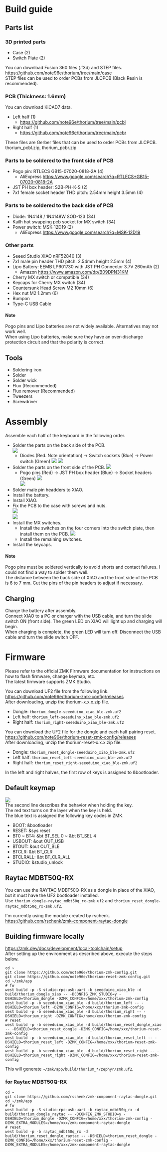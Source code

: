 # Build guide

## Parts list

### 3D printed parts
- Case (2)
- Switch Plate (2)

You can download Fusion 360 files (.f3d) and STEP files.  
https://github.com/note96e/thorium/tree/main/case  
STEP files can be used to order PCBs from JLCPCB (Black Resin is recommended).

### PCB (Thickness: 1.6mm)
You can download KiCAD7 data.  
- Left half (1)
    - https://github.com/note96e/thorium/tree/main/pcbl
- Right half (1)
    - https://github.com/note96e/thorium/tree/main/pcbr

These files are Gerber files that can be used to order PCBs from JLCPCB.
thorium_pcbl.zip, thorium_pcbr.zip

### Parts to be soldered to the front side of PCB
- Pogo pin: RTLECS GB15-07020-0818-2A (4)
    - AliExpress https://www.google.com/search?q=RTLECS+GB15-07020-0818-2A
- JST PH box header: S2B-PH-K-S (2)
- 7x1 female socket header THD pitch: 2.54mm height 3.5mm (4)

### Parts to be soldered to the back side of PCB
- Diode: 1N4148 / 1N4148W SOD-123 (34)
- Kailh hot swapping pcb socket for MX switch (34)
- Power switch: MSK-12D19 (2)
    - AliExpress https://www.google.com/search?q=MSK-12D19

### Other parts
- Seeed Studio XIAO nRF52840 (3)
- 7x1 male pin header THD pitch: 2.54mm height 2.5mm (4)
- Lipo Battery: EEMB LP601730 with JST PH Connector 3.7V 260mAh (2)
    - Amazon  https://www.amazon.com/dp/B09DPN31KM
- Cherry MX switch or compatible (34)
- Keycaps for Cherry MX switch (34)
- Countersunk Head Screw M2 10mm (6)
- Hex nut M2 1.2mm (6)
- Bumpon
- Type-C USB Cable

#### Note
Pogo pins and Lipo batteries are not widely available. Alternatives may not work well.  
When using Lipo batteries, make sure they have an over-discharge protection circuit and that the polarity is correct.

## Tools
- Soldering iron
- Solder
- Solder wick
- Flux (Recommended)
- Flux remover (Recommended)
- Tweezers
- Screwdriver

# Assembly
Assemble each half of the keyboard in the following order.
- Solder the parts on the back side of the PCB.  
![](../img/pcbl_back1.jpg)
    - Diodes (Red. Note orientation) -> Switch sockets (Blue) -> Power switch (Green)
![](../img/pcbl_back2.jpg)
![](../img/diode.jpg)
- Solder the parts on the front side of the PCB.
![](../img/pcbl_front1.jpg)  
    - Pogo pins (Red) -> JST PH box header (Blue) -> Socket headers (Green)
![](../img/pcbl_front2.jpg)  
![](../img/pcbl_front3.jpg)  
- Solder male pin headders to XIAO.
- Install the battery.
- Install XIAO.
- Fix the PCB to the case with screws and nuts.  
![](../img/case_front.jpg)  
![](../img/case_back.jpg) 
- Install the MX switches.
    - Install the switches on the four corners into the switch plate, then install them on the PCB.
![](../img/plate.jpg) 
    - Install the remaining switches.
- Install the keycaps.

#### Note
Pogo pins must be soldered vertically to avoid shorts and contact failures. I could not find a way to solder them well.  
The distance between the back side of XIAO and the front side of the PCB is 6 to 7 mm. Cut the pins of the pin headers to adjust if necessary.

## Charging
Charge the battery after assembly.  
Connect XIAO to a PC or charger with the USB cable, and turn the slide switch ON (front side). The green LED on XIAO will light up and charging will begin.  
When charging is complete, the green LED will turn off. Disconnect the USB cable and turn the slide switch OFF.

# Firmware

Please refer to the official ZMK Firmware documentation for instructions on how to flash firmware, change keymap, etc.   
The latest firmware supports ZMK Studio.

You can download UF2 file from the following link.  
https://github.com/note96e/thorium-zmk-config/releases  
After downloading, unzip the thorium-x.x.x.zip file.
- Dongle: `thorium_dongle-seeeduino_xiao_ble-zmk.uf2`  
- Left half: `thorium_left-seeeduino_xiao_ble-zmk.uf2`  
- Right half: `thorium_right-seeeduino_xiao_ble-zmk.uf2`  

You can download the UF2 file for the dongle and each half pairing reset.   
https://github.com/note96e/thorium-reset-zmk-config/releases  
After downloading, unzip the thorium-reset-x.x.x.zip file. 
- Dongle: `thorium_reset_dongle-seeeduino_xiao_ble-zmk.uf2`  
- Left half: `thorium_reset_left-seeeduino_xiao_ble-zmk.uf2`  
- Right half: `thorium_reset_right-seeeduino_xiao_ble-zmk.uf2`  

In the left and right halves, the first row of keys is assigned to &bootloader.

## Default keymap
![](../img/keymap.png)  
The second line describes the behavior when holding the key.  
The red text turns on the layer when the key is held.  
The blue text is assigned the following key codes in ZMK.  
- BOOT: &bootloader
- RESET: &sys reset
- BT0 ~ BT4: &bt BT_SEL 0 ~ &bt BT_SEL 4
- USBOUT: &out OUT_USB
- BTOUT: &out OUT_BLE
- BTCLR: &bt BT_CLR
- BTCLRALL: &bt BT_CLR_ALL
- STUDIO: &studio_unlock

## Raytac MDBT50Q-RX
You can use the RAYTAC MDBT50Q-RX as a dongle in place of the XIAO, but it must have the UF2 bootloader installed.  
Use `thorium_dongle-raytac_mdbt50q_rx-zmk.uf2` and `thorium_reset_dongle-raytac_mdbt50q_rx-zmk.uf2`.

I'm currently using the module created by rschenk.
https://github.com/rschenk/zmk-component-raytac-dongle

## Building firmware locally
https://zmk.dev/docs/development/local-toolchain/setup  
After setting up the environment as described above, execute the steps below.
```
cd ~
git clone https://github.com/note96e/thorium-zmk-config.git
git clone https://github.com/note96e/thorium-reset-zmk-config.git
cd ~/zmk/app
# fw
west build -p -S studio-rpc-usb-uart -b seeeduino_xiao_ble -d build/thorium_dongle_xiao -- -DCONFIG_ZMK_STUDIO=y -DSHIELD=thorium_dongle -DZMK_CONFIG=/home/xxx/thorium-zmk-config
west build -p -b seeeduino_xiao_ble -d build/thorium_left -- -DSHIELD=thorium_left -DZMK_CONFIG=/home/xxx/thorium-zmk-config
west build -p -b seeeduino_xiao_ble -d build/thorium_right -- -DSHIELD=thorium_right -DZMK_CONFIG=/home/xxx/thorium-zmk-config
# reset
west build -p -b seeeduino_xiao_ble -d build/thorium_reset_dongle_xiao -- -DSHIELD=thorium_reset_dongle -DZMK_CONFIG=/home/xxx/thorium-reset-zmk-config
west build -p -b seeeduino_xiao_ble -d build/thorium_reset_left -- -DSHIELD=thorium_reset_left -DZMK_CONFIG=/home/xxx/thorium-reset-zmk-config
west build -p -b seeeduino_xiao_ble -d build/thorium_reset_right -- -DSHIELD=thorium_reset_right -DZMK_CONFIG=/home/xxx/thorium-reset-zmk-config
```
This will generate `~/zmk/app/build/thorium_*/zephyr/zmk.uf2`.  
### for Raytac MDBT50Q-RX
```
cd ~
git clone https://github.com/rschenk/zmk-component-raytac-dongle.git
cd ~/zmk/app
# fw
west build -p -S studio-rpc-usb-uart -b raytac_mdbt50q_rx -d build/thorium_dongle_raytac -- -DCONFIG_ZMK_STUDIO=y -DSHIELD=thorium_dongle -DZMK_CONFIG=/home/xxx/thorium-zmk-config -DZMK_EXTRA_MODULES=/home/xxx/zmk-component-raytac-dongle
# reset
west build -p -b raytac_mdbt50q_rx -d build/thorium_reset_dongle_raytac -- -DSHIELD=thorium_reset_dongle -DZMK_CONFIG=/home/xxx/thorium-reset-zmk-config -DZMK_EXTRA_MODULES=/home/xxx/zmk-component-raytac-dongle
```
